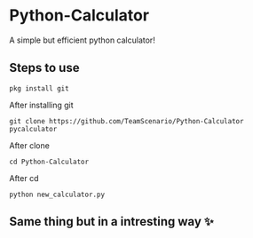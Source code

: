 # Python-Calculator
A simple but efficient python calculator!

## Steps to use

```console
pkg install git
```
After installing git
```console
git clone https://github.com/TeamScenario/Python-Calculator pycalculator
```
After clone
```console
cd Python-Calculator
```
After cd
```console
python new_calculator.py
```

## Same thing but in a intresting way ✨


